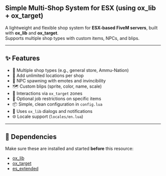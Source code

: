 ## Simple Multi-Shop System for ESX (using ox_lib + ox_target)

A lightweight and flexible shop system for **ESX-based FiveM servers**, built with **ox_lib** and **ox_target**.  
Supports multiple shop types with custom items, NPCs, and blips.

---

## ✨ Features

- 🛒 Multiple shop types (e.g., general store, Ammu-Nation)
- 📍 Add unlimited locations per shop
- 🧍 NPC spawning with emotes and invincibility
- 🗺️ Custom blips (sprite, color, name, scale)
- 🧭 Interactions via `ox_target` zones
- 🛑 Optional job restrictions on specific items
- 📦 Simple, clean configuration in `config.lua`
- 🧠 Uses `ox_lib` dialogs and notifications
- 🌐 Locale support (`locales/en.lua`)

---

## 🧰 Dependencies

Make sure these are installed and started **before** this resource:

- [ox_lib](https://github.com/overextended/ox_lib)
- [ox_target](https://github.com/overextended/ox_target)
- [es_extended](https://github.com/esx-framework/es_extended)
